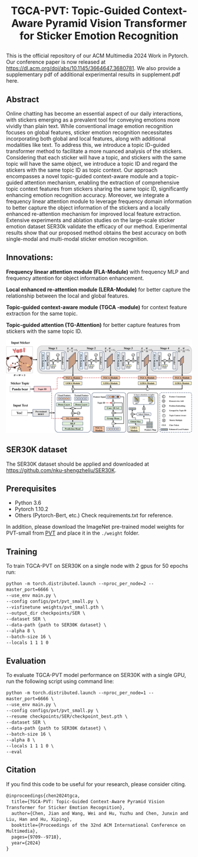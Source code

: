 # <p align="center">TGCA-PVT: Topic-Guided Context-Aware Pyramid Vision Transformer for Sticker Emotion Recognition </p>

This is the official repository of our ACM Multimedia 2024 Work in Pytorch. Our conference paper is now released at https://dl.acm.org/doi/abs/10.1145/3664647.3680781. We also provide a supplementary pdf of additional experimental results in supplement.pdf here.

## Abstract
Online chatting has become an essential aspect of our daily interactions, with stickers emerging as a prevalent tool for conveying emotions more vividly than plain text. While conventional image emotion recognition focuses on global features, sticker emotion recognition necessitates incorporating both global and local features, along with additional modalities like text. To address this, we introduce a topic ID-guided transformer method to facilitate a more nuanced analysis of the stickers. Considering that each sticker will have a topic, and stickers with the same topic will have the same object, we introduce a topic ID and regard the stickers with the same topic ID as topic context. Our approach encompasses a novel topic-guided context-aware module and a topic-guided attention mechanism, enabling the extraction of comprehensive topic context features from stickers sharing the same topic ID, significantly enhancing emotion recognition accuracy. Moreover, we integrate a frequency linear attention module to leverage frequency domain information to better capture the object information of the stickers and a locally enhanced re-attention mechanism for improved local feature extraction. Extensive experiments and ablation studies on the large-scale sticker emotion dataset SER30k validate the efficacy of our method. Experimental results show that our proposed method obtains the best accuracy on both single-modal and multi-modal sticker emotion recognition.

## Innovations:
**Frequency linear attention module (FLA-Module)** with frequency MLP and frequency attention for object information enhancement.

**Local enhanced re-attention module (LERA-Module)** for better capture the relationship between the local and global features.

**Topic-guided context-aware module (TGCA -module)** for context feature extraction for the same topic.

**Topic-guided attention (TG-Attention)** for better capture features from stickers with the same topic ID.


![image](TGCA-PVT.png)

## SER30K dataset

The SER30K dataset  should be applied  and downloaded at https://github.com/nku-shengzheliu/SER30K.

## Prerequisites

- Python 3.6
- Pytorch 1.10.2
- Others (Pytorch-Bert, etc.) Check requirements.txt for reference.

In addition, please download the ImageNet pre-trained model weights for PVT-small from [PVT](https://github.com/whai362/PVT/tree/v2/classification) and place it in the `./weight` folder.




## Training
To train TGCA-PVT on SER30K on a single node with 2 gpus for 50 epochs run:


```shell
python -m torch.distributed.launch --nproc_per_node=2 --master_port=6666 \
--use_env main.py \
--config configs/pvt/pvt_small.py \
--visfinetune weights/pvt_small.pth \
--output_dir checkpoints/SER \
--dataset SER \
--data-path {path to SER30K dataset} \
--alpha 8 \
--batch-size 16 \
--locals 1 1 1 0
```



## Evaluation
To evaluate TGCA-PVT model performance on SER30K with a single GPU, run the following script using command line:

```shell
python -m torch.distributed.launch --nproc_per_node=1 --master_port=6666 \
--use_env main.py \
--config configs/pvt/pvt_small.py \
--resume checkpoints/SER/checkpoint_best.pth \
--dataset SER \
--data-path {path to SER30K dataset} \
--batch-size 16 \
--alpha 8 \
--locals 1 1 1 0 \
--eval
```

## Citation

If you find this code to be useful for your research, please consider citing.
```shell
@inproceedings{chen2024tgca,
  title={TGCA-PVT: Topic-Guided Context-Aware Pyramid Vision Transformer for Sticker Emotion Recognition},
  author={Chen, Jian and Wang, Wei and Hu, Yuzhu and Chen, Junxin and Liu, Han and Hu, Xiping},
  booktitle={Proceedings of the 32nd ACM International Conference on Multimedia},
  pages={9709--9718},
  year={2024}
}
```

